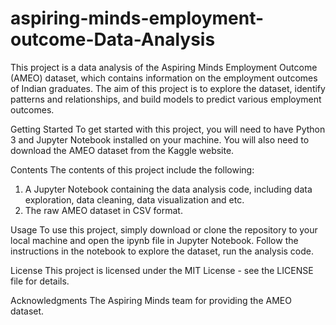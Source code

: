 # aspiring-minds-employment-outcome-Data-Analysis
This project is a data analysis of the Aspiring Minds Employment Outcome (AMEO) dataset, which contains information on the employment outcomes of Indian graduates. The aim of this project is to explore the dataset, identify patterns and relationships, and build models to predict various employment outcomes.

Getting Started
To get started with this project, you will need to have Python 3 and Jupyter Notebook installed on your machine. You will also need to download the AMEO dataset from the Kaggle website.

Contents
The contents of this project include the following:

1) A Jupyter Notebook containing the data analysis code, including data exploration, data cleaning, data visualization and etc.
2) The raw AMEO dataset in CSV format.

Usage
To use this project, simply download or clone the repository to your local machine and open the ipynb file in Jupyter Notebook. Follow the instructions in the notebook to explore the dataset, run the analysis code.

License
This project is licensed under the MIT License - see the LICENSE file for details.

Acknowledgments
The Aspiring Minds team for providing the AMEO dataset.
